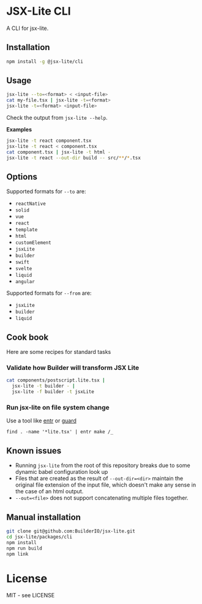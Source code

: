 # JSX-Lite CLI

A CLI for jsx-lite.

## Installation

```bash
npm install -g @jsx-lite/cli
```

## Usage

```bash
jsx-lite --to=<format> < <input-file>
cat my-file.tsx | jsx-lite -t=<format>
jsx-lite -t=<format> <input-file>
```

Check the output from `jsx-lite --help`.

**Examples**

```bash
jsx-lite -t react component.tsx
jsx-lite -t react < component.tsx
cat component.tsx | jsx-lite -t html -
jsx-lite -t react --out-dir build -- src/**/*.tsx
```

## Options

Supported formats for `--to` are:

- `reactNative`
- `solid`
- `vue`
- `react`
- `template`
- `html`
- `customElement`
- `jsxLite`
- `builder`
- `swift`
- `svelte`
- `liquid`
- `angular`

Supported formats for `--from` are:

- `jsxLite`
- `builder`
- `liquid`

## Cook book

Here are some recipes for standard tasks

### Validate how Builder will transform JSX Lite

```bash
cat components/postscript.lite.tsx |
  jsx-lite -t builder - |
  jsx-lite -f builder -t jsxLite
```

### Run jsx-lite on file system change

Use a tool like [entr](https://github.com/eradman/entr) or [guard](https://github.com/guard/guard)

```
find . -name '*lite.tsx' | entr make /_
```

## Known issues

- Running `jsx-lite` from the root of this repository breaks due to some
  dynamic babel configuration look up
- Files that are created as the result of `--out-dir=<dir>` maintain the original
  file extension of the input file, which doesn't make any sense in the case of
  an html output.
- `--out=<file>` does not support concatenating multiple files together.

## Manual installation

```bash
git clone git@github.com:BuilderIO/jsx-lite.git
cd jsx-lite/packages/cli
npm install
npm run build
npm link
```
# License

MIT - see LICENSE

